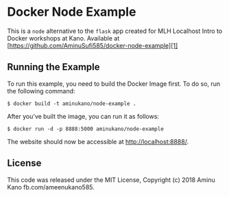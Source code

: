 # Docker Node Example

This is a `node` alternative to the `flask` app created for MLH Localhost Intro
to Docker workshops at Kano. Available at [https://github.com/AminuSufi585/docker-node-example][1]

## Running the Example

To run this example, you need to build the Docker Image first. To do so, run
the following command:

```
$ docker build -t aminukano/node-example .
```

After you've built the image, you can run it as follows:

```
$ docker run -d -p 8888:5000 aminukano/node-example
```

The website should now be accessible at [http://localhost:8888/][2].

## License

This code was released under the MIT License, Copyright (c) 2018 Aminu Kano
fb.com/ameenukano585.

[1]: https://github.com/AminuSufi585/docker-node-example
[2]: http://localhost:8888